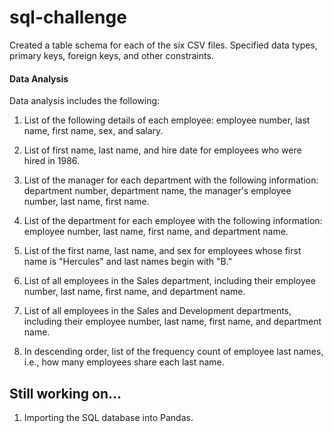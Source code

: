 # sql-challenge

Created a table schema for each of the six CSV files. Specified data types, primary keys, foreign keys, and other constraints.

#### Data Analysis

Data analysis includes the following:

1. List of the following details of each employee: employee number, last name, first name, sex, and salary.

2. List of first name, last name, and hire date for employees who were hired in 1986.

3. List of the manager for each department with the following information: department number, department name, the manager's employee number, last name, first name.

4. List of the department for each employee with the following information: employee number, last name, first name, and department name.

5. List of the first name, last name, and sex for employees whose first name is "Hercules" and last names begin with "B."

6. List of all employees in the Sales department, including their employee number, last name, first name, and department name.

7. List of all employees in the Sales and Development departments, including their employee number, last name, first name, and department name.

8. In descending order, list of the frequency count of employee last names, i.e., how many employees share each last name.


## Still working on...

1. Importing the SQL database into Pandas. 
